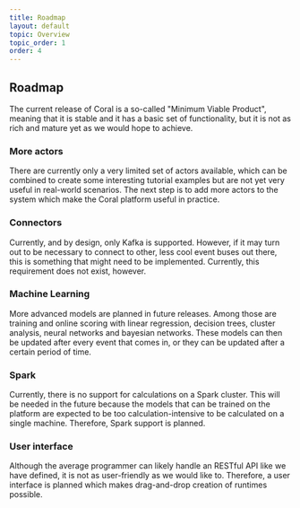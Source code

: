 ```yaml
---
title: Roadmap
layout: default
topic: Overview
topic_order: 1
order: 4
---
```


## Roadmap

The current release of Coral is a so-called "Minimum Viable Product", meaning that it is stable and it has a basic set of functionality, but it is not as rich and mature yet as we would hope to achieve.

### More actors

There are currently only a very limited set of actors available, which can be combined to create some interesting tutorial examples but are not yet very useful in real-world scenarios. The next step is to add more actors to the system which make the Coral platform useful in practice.

### Connectors

Currently, and by design, only Kafka is supported. However, if it may turn out to be necessary to connect to other, less cool event buses out there, this is something that might need to be implemented. Currently, this requirement does not exist, however. 

### Machine Learning

More advanced models are planned in future releases. Among those are training and online scoring with linear regression, decision trees, cluster analysis, neural networks and bayesian networks. These models can then be updated after every event that comes in, or they can be updated after a certain period of time.

### Spark

Currently, there is no support for calculations on a Spark cluster. This will be needed in the future because the models that can be trained on the platform are expected to be too calculation-intensive to be calculated on a single machine. Therefore, Spark support is planned.

### User interface

Although the average programmer can likely handle an RESTful API like we have defined, it is not as user-friendly as we would like to. Therefore, a user interface is planned which makes drag-and-drop creation of runtimes possible.